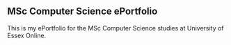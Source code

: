 ## MSc Computer Science ePortfolio

This is my ePortfolio for the MSc Computer Science studies at University of Essex Online. 

